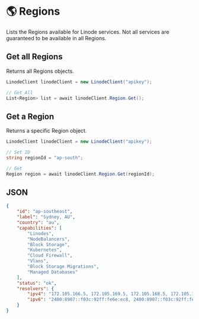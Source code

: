 # 🌎 Regions

Lists the Regions available for Linode services. Not all services are guaranteed to be available in all Regions.

## Get all Regions

Returns all Regions objects.

```csharp
LinodeClient linodeClient = new LinodeClient("apikey");

// Get All
List<Region> list = await linodeClient.Region.Get();
```

## Get a Region

Returns a specific Region object.

```csharp
LinodeClient linodeClient = new LinodeClient("apikey");

// Set ID
string regionId = "ap-south";

// Get
Region region = await linodeClient.Region.Get(regionId);
```

## JSON

```json
{
    "id": "ap-southeast",
    "label": "Sydney, AU",
    "country": "au",
    "capabilities": [
        "Linodes",
        "NodeBalancers",
        "Block Storage",
        "Kubernetes",
        "Cloud Firewall",
        "Vlans",
        "Block Storage Migrations",
        "Managed Databases"
    ],
    "status": "ok",
    "resolvers": {
        "ipv4": "172.105.166.5, 172.105.169.5, 172.105.168.5, 172.105.172.5, 172.105.162.5, 172.105.170.5, 172.105.167.5, 172.105.171.5, 172.105.181.5, 172.105.161.5",
        "ipv6": "2400:8907::f03c:92ff:fe6e:ec8, 2400:8907::f03c:92ff:fe6e:98e4, 2400:8907::f03c:92ff:fe6e:1c58, 2400:8907::f03c:92ff:fe6e:c299, 2400:8907::f03c:92ff:fe6e:c210, 2400:8907::f03c:92ff:fe6e:c219, 2400:8907::f03c:92ff:fe6e:1c5c, 2400:8907::f03c:92ff:fe6e:c24e, 2400:8907::f03c:92ff:fe6e:e6b, 2400:8907::f03c:92ff:fe6e:e3d"
    }
}
```
